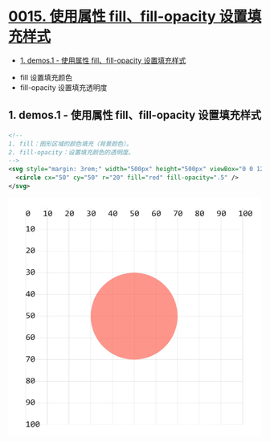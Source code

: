 # [0015. 使用属性 fill、fill-opacity 设置填充样式](https://github.com/Tdahuyou/svg/tree/main/0015.%20%E4%BD%BF%E7%94%A8%E5%B1%9E%E6%80%A7%20fill%E3%80%81fill-opacity%20%E8%AE%BE%E7%BD%AE%E5%A1%AB%E5%85%85%E6%A0%B7%E5%BC%8F)

<!-- region:toc -->
- [1. demos.1 - 使用属性 fill、fill-opacity 设置填充样式](#1-demos1---使用属性-fillfill-opacity-设置填充样式)
<!-- endregion:toc -->
- fill 设置填充颜色
- fill-opacity 设置填充透明度

## 1. demos.1 - 使用属性 fill、fill-opacity 设置填充样式

```xml
<!--
1. fill：图形区域的颜色填充（背景颜色）。
2. fill-opacity：设置填充颜色的透明度。
-->
<svg style="margin: 3rem;" width="500px" height="500px" viewBox="0 0 120 120" xmlns="http://www.w3.org/2000/svg">
  <circle cx="50" cy="50" r="20" fill="red" fill-opacity=".5" />
</svg>
```

![](assets/2024-12-10-13-07-59.png)
